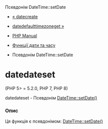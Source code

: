 Псевдонім DateTime::setDate

-   [« datecreate](function.date-create.html)
    
-   [datedefaulttimezoneget »](function.date-default-timezone-get.html)
    
-   [PHP Manual](index.md)
    
-   [Функції дати та часу](ref.datetime.md)
    
-   Псевдонім DateTime::setDate
    

# datedateset

(PHP 5> = 5.2.0, PHP 7, PHP 8)

datedateset - Псевдонім [DateTime::setDate()](datetime.setdate.md)

### Опис

Ця функція є псевдонімом: [DateTime::setDate()](datetime.setdate.md)